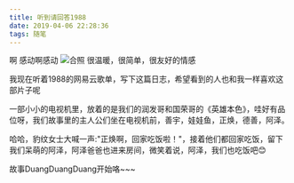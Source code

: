 ```yaml
---
title: 听到请回答1988
date: 2019-04-06 22:28:36
tags: 随笔
---
```


啊   感动啊感动 
![合照](https://pic2.zhimg.com/v2-73eb983ad340c514bd4c33f08032000f_r.jpg)
很温暖，很简单，很友好的情感

我现在听着1988的网易云歌单，写下这篇日志，希望看到的人也和我一样喜欢这部片子呢

一部小小的电视机里，放着的是我们的润发哥和国荣哥的《英雄本色》，哇好有品位呀，我们故事里的主人公们坐在电视机前，善宇，娃娃鱼，正焕，德善，阿泽。

哈哈，豹纹女士大喊一声:"正焕啊，回家吃饭啦！"，接着他们都回家吃饭，留下我们呆萌的阿泽，阿泽爸爸也进来房间，微笑着说，阿泽，我们也吃饭吧😊

故事DuangDuangDuang开始咯~~~

